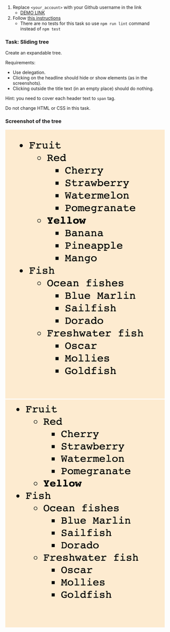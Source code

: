 1. Replace `<your_account>` with your Github username in the link
    - [DEMO LINK](https://<your_account>.github.io/layout_stop-watch/)
2. Follow [this instructions](https://mate-academy.github.io/layout_task-guideline/)
    - There are no tests for this task so use `npm run lint` command instead of `npm test` 

### Task: Sliding tree

Create an expandable tree.

Requirements: 
- Use delegation.
- Clicking on the headline should hide or show elements (as in the screenshots).
- Clicking outside the title text (in an empty place) should do nothing.

Hint: you need to cover each header text to `span` tag.

Do not change HTML or CSS in this task.

### Screenshot of the tree
![screenshot](src/images/sliding_tree.png)
![screenshot](src/images/sliding_tree2.png)
